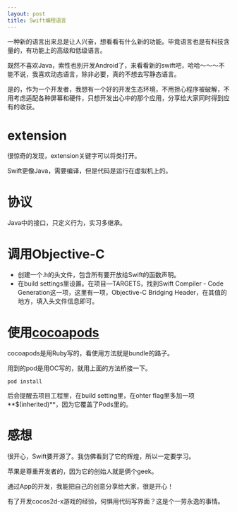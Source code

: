 ```yaml
---
layout: post
title: Swift编程语言
---
```


一种新的语言出来总是让人兴奋，想看看有什么新的功能。毕竟语言也是有科技含量的，有功能上的高级和低级语言。

既然不喜欢Java，索性也别开发Android了，来看看新的swift吧，哈哈～～～不能不说，我喜欢动态语言，除非必要，真的不想去写静态语言。

是的，作为一个开发者，我想有一个好的开发生态环境，不用担心程序被破解，不用考虑适配各种屏幕和硬件，只想开发出心中的那个应用，分享给大家同时得到应有的收获。

# extension
很惊奇的发现，extension关键字可以将类打开。


Swift更像Java，需要编译，但是代码是运行在虚拟机上的。


# 协议
Java中的接口，只定义行为，实习多继承。


# 调用Objective-C

* 创建一个.h的头文件，包含所有要开放给Swift的函数声明。
* 在build settings里设置。在项目—TARGETS，找到Swift Compiler - Code Generation这一项，这里有一项，Objective-C Bridging Header，在其值的地方，填入头文件信息即可。

# 使用[cocoapods](https://cocoapods.org/)
cocoapods是用Ruby写的，看使用方法就是bundle的路子。

用到的pod是用OC写的，就用上面的方法桥接一下。

```
pod install
```

后会提醒去项目工程里，在build setting里，在ohter flag里多加一项**$(inherited)**，因为它覆盖了Pods里的。


# 感想
很开心，Swift要开源了。我仿佛看到了它的辉煌，所以一定要学习。

苹果是尊重开发者的，因为它的创始人就是俩个geek。

通过App的开发，我能把自己的创意分享给大家，很是开心！

有了开发cocos2d-x游戏的经验，何惧用代码写界面？这是个一劳永逸的事情。